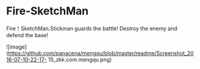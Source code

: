 # Fire-SketchMan
Fire！SketchMan.Stickman guards the battle! Destroy the enemy and defend the base!

![image](https://github.com/panacena/mengqu/blob/master/readme/Screenshot_2016-07-10-22-17- 15_zkk.com.mengqu.png)
